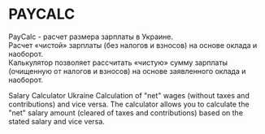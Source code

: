 # PAYCALC
PayCalc - расчет размера зарплаты в Украине.<br>
Расчет «чистой» зарплаты (без налогов и взносов) на основе оклада и наоборот.<br>
Калькулятор позволяет рассчитать «чистую» сумму зарплаты (очищенную от налогов и взносов) на основе заявленного оклада и наоборот.<br>

Salary Calculator Ukraine
Calculation of "net" wages (without taxes and contributions) and vice versa.
The calculator allows you to calculate the "net" salary amount (cleared of taxes and contributions) based on the stated salary and vice versa.
